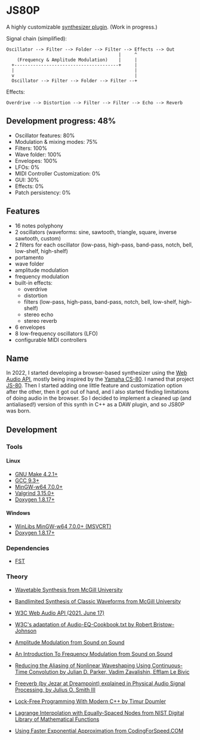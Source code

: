 JS80P
=====

A highly customizable [synthesizer plugin][plugin]. (Work in progress.)

  [plugin]: https://en.wikipedia.org/wiki/Virtual_Studio_Technology

Signal chain (simplified):

    Oscillator --> Filter --> Folder --> Filter --> Effects --> Out
                                              |     ^
        (Frequency & Amplitude Modulation)    |     |
      +---------------------------------------+     |
      |                                             |
      v                                             |
      Oscillator --> Filter --> Folder --> Filter --+

Effects:

    Overdrive --> Distortion --> Filter --> Filter --> Echo --> Reverb

Development progress: 48%
-------------------------

 * Oscillator features: 80%
 * Modulation & mixing modes: 75%
 * Filters: 100%
 * Wave folder: 100%
 * Envelopes: 100%
 * LFOs: 0%
 * MIDI Controller Customization: 0%
 * GUI: 30%
 * Effects: 0%
 * Patch persistency: 0%

Features
--------

 * 16 notes polyphony
 * 2 oscillators (waveforms: sine, sawtooth, triangle, square, inverse
   sawtooth, custom)
 * 2 filters for each oscillator (low-pass, high-pass, band-pass, notch, bell,
   low-shelf, high-shelf)
 * portamento
 * wave folder
 * amplitude modulation
 * frequency modulation
 * built-in effects:
    * overdrive
    * distortion
    * filters (low-pass, high-pass, band-pass, notch, bell, low-shelf,
      high-shelf)
    * stereo echo
    * stereo reverb
 * 6 envelopes
 * 8 low-frequency oscillators (LFO)
 * configurable MIDI controllers

Name
----

In 2022, I started developing a browser-based synthesizer using the [Web Audio
API][webaudio], mostly being inspired by the [Yamaha CS-80][cs80]. I named that
project [JS-80][js80]. Then I started adding one little feature and
customization option after the other, then it got out of hand, and I also
started finding limitations of doing audio in the browser. So I decided to
implement a cleaned up (and antialiased!) version of this synth in C++ as a DAW
plugin, and so JS80P was born.

  [webaudio]: https://www.w3.org/TR/webaudio/
  [cs80]: https://en.wikipedia.org/wiki/Yamaha_CS-80]
  [js80]: https://attilammagyar.github.io/toys/js-80/

Development
-----------

### Tools

#### Linux

 * [GNU Make 4.2.1+](https://www.gnu.org/software/make/)
 * [GCC 9.3+](https://gcc.gnu.org/)
 * [MinGW-w64 7.0.0+](https://www.mingw-w64.org/)
 * [Valgrind 3.15.0+](https://valgrind.org/)
 * [Doxygen 1.8.17+](https://www.doxygen.nl/)

#### Windows

 * [WinLibs MinGW-w64 7.0.0+ (MSVCRT)](https://winlibs.com/)
 * [Doxygen 1.8.17+](https://www.doxygen.nl/)

### Dependencies

 * [FST](https://git.iem.at/zmoelnig/FST)

### Theory

 * [Wavetable Synthesis from McGill University](https://www.music.mcgill.ca/~gary/307/week4/wavetables.html)

 * [Bandlimited Synthesis of Classic Waveforms from McGill University](https://www.music.mcgill.ca/~gary/307/week5/bandlimited.html)

 * [W3C Web Audio API (2021. June 17)](https://www.w3.org/TR/2021/REC-webaudio-20210617/)

 * [W3C's adaptation of Audio-EQ-Cookbook.txt by Robert Bristow-Johnson](https://www.w3.org/TR/2021/NOTE-audio-eq-cookbook-20210608/)

 * [Amplitude Modulation from Sound on Sound](https://www.soundonsound.com/techniques/amplitude-modulation)

 * [An Introduction To Frequency Modulation from Sound on Sound](https://www.soundonsound.com/techniques/introduction-frequency-modulation)

 * [Reducing the Aliasing of Nonlinear Waveshaping Using Continuous-Time Convolution
   by Julian D. Parker, Vadim Zavalishin, Efflam Le Bivic](https://www.dafx.de/paper-archive/2016/dafxpapers/20-DAFx-16_paper_41-PN.pdf)

 * [Freeverb (by Jezar at Dreampoint) explained in Physical Audio Signal Processing, by Julius O. Smith III](https://ccrma.stanford.edu/~jos/pasp/Freeverb.html)

 * [Lock-Free Programming With Modern C++ by Timur Doumler](https://www.youtube.com/watch?v=qdrp6k4rcP4)

 * [Lagrange Interpolation with Equally-Spaced Nodes from NIST Digital Library of Mathematical Functions](https://dlmf.nist.gov/3.3#ii)

 * [Using Faster Exponential Approximation from CodingForSpeed.COM ](https://codingforspeed.com/using-faster-exponential-approximation/)
